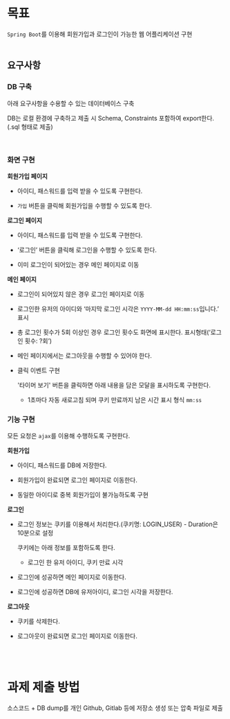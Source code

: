 # 목표

`Spring Boot`를 이용해 회원가입과 로그인이 가능한 웹 어플리케이션 구현
<br><br>

## 요구사항

### DB 구축

아래 요구사항을 수용할 수 있는 데이터베이스 구축

DB는 로컬 환경에 구축하고 제출 시 Schema, Constraints 포함하여 export한다.(.sql 형태로 제출)

<br>

### 화면 구현

**회원가입 페이지**

- 아이디, 패스워드를 입력 받을 수 있도록 구현한다.

- `가입` 버튼을 클릭해 회원가입을 수행할 수 있도록 한다.

**로그인 페이지**

- 아이디, 패스워드를 입력 받을 수 있도록 구현한다.

- ‘로그인’ 버튼을 클릭해 로그인을 수행할 수 있도록 한다.

- 이미 로그인이 되어있는 경우 메인 페이지로 이동

**메인 페이지**

- 로그인이 되어있지 않은 경우 로그인 페이지로 이동

- 로그인한 유저의 아이디와 ‘마지막 로그인 시각은 `YYYY-MM-dd HH:mm:ss`입니다.’ 표시

- 총 로그인 횟수가 5회 이상인 경우 로그인 횟수도 화면에 표시한다. 표시형태(‘로그인 횟수: ?회’)

- 메인 페이지에서는 로그아웃을 수행할 수 있어야 한다.

- 클릭 이벤트 구현

    '타이머 보기' 버튼을 클릭하면 아래 내용을 담은 모달을 표시하도록 구현한다.
    - 1초마다 자동 새로고침 되며 쿠키 만료까지 남은 시간 표시 형식 `mm:ss`



### 기능 구현

모든 요청은 `ajax`를 이용해 수행하도록 구현한다.

**회원가입**

- 아이디, 패스워드를 DB에 저장한다.

- 회원가입이 완료되면 로그인 페이지로 이동한다.

- 동일한 아이디로 중복 회원가입이 불가능하도록 구현

**로그인**

- 로그인 정보는 쿠키를 이용해서 처리한다.(쿠키명: LOGIN_USER) - Duration은 10분으로 설정

    쿠키에는 아래 정보를 포함하도록 한다.
    - 로그인 한 유저 아이디, 쿠키 만료 시각

- 로그인에 성공하면 메인 페이지로 이동한다.

- 로그인에 성공하면 DB에 유저아이디, 로그인 시각을 저장한다.


**로그아웃**

- 쿠키를 삭제한다.

- 로그아웃이 완료되면 로그인 페이지로 이동한다.

<br><br>

# 과제 제출 방법

소스코드 + DB dump를 개인 Github, Gitlab 등에 저장소 생성 또는 압축 파일로 제출